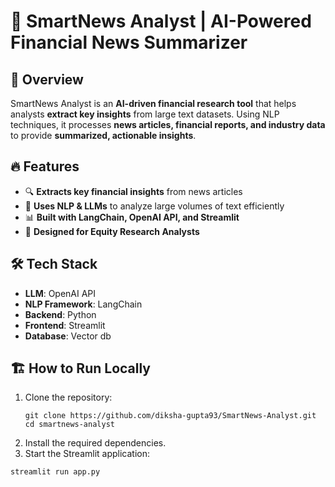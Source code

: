 # 📰 SmartNews Analyst | AI-Powered Financial News Summarizer  

## 📝 Overview
SmartNews Analyst is an **AI-driven financial research tool** that helps analysts **extract key insights** from large text datasets. Using NLP techniques, it processes **news articles, financial reports, and industry data** to provide **summarized, actionable insights**.

## 🔥 Features
- 🔍 **Extracts key financial insights** from news articles  
- 🧠 **Uses NLP & LLMs** to analyze large volumes of text efficiently  
- 📊 **Built with LangChain, OpenAI API, and Streamlit**  
- 🎯 **Designed for Equity Research Analysts**  

## 🛠️ Tech Stack
- **LLM**: OpenAI API  
- **NLP Framework**: LangChain  
- **Backend**: Python  
- **Frontend**: Streamlit  
- **Database**: Vector db  

## 🏗️ How to Run Locally
1. Clone the repository: 
   ```
   git clone https://github.com/diksha-gupta93/SmartNews-Analyst.git
   cd smartnews-analyst
   ```
2. Install the required dependencies.
3. Start the Streamlit application:
```
streamlit run app.py
```
